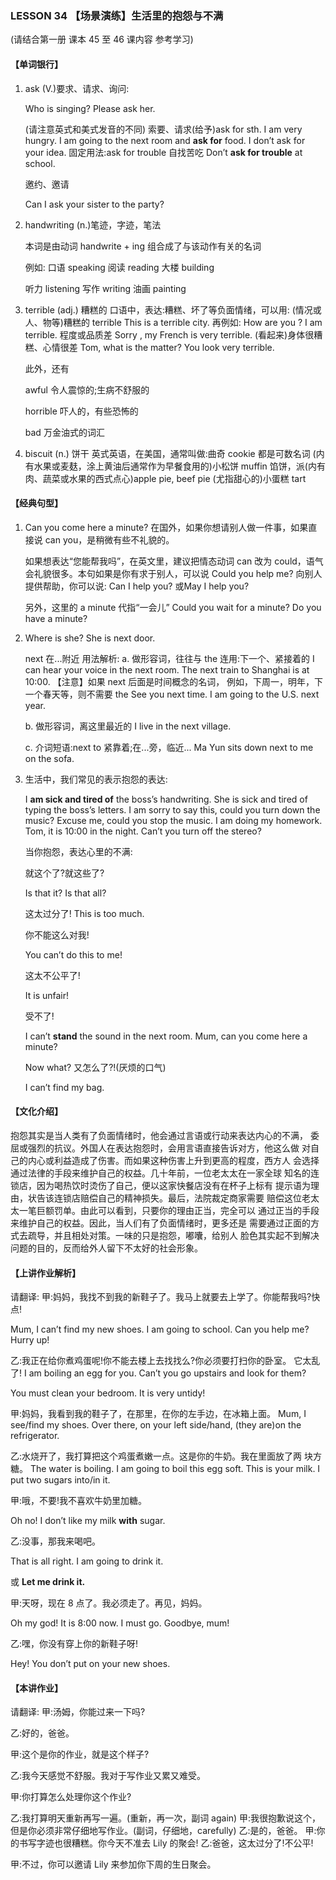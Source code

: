### LESSON 34 【场景演练】生活里的抱怨与不满

(请结合第一册 课本 45 至 46 课内容 参考学习) 

#### 【单词银行】

1. ask (V.)要求、请求、询问:

   Who is singing? Please ask her.

   (请注意英式和美式发音的不同) 索要、请求(给予)ask for sth.
   I am very hungry. I am going to the next room and **ask for** food. I don’t ask for your idea.
   固定用法:ask for trouble 自找苦吃
   Don’t **ask for trouble** at school.

   邀约、邀请

   Can I ask your sister to the party?

2. handwriting (n.)笔迹，字迹，笔法

   本词是由动词 handwrite + ing 组合成了与该动作有关的名词

   例如:
   口语 speaking 阅读 reading 大楼 building

   听力 listening 写作 writing 油画 painting

3. terrible (adj.) 糟糕的 口语中，表达:糟糕、坏了等负面情绪，可以用: (情况或人、物等)糟糕的 terrible
   This is a terrible city.
   再例如: How are you ? I am terrible.
   程度或品质差
   Sorry , my French is very terrible. (看起来)身体很糟糕、心情很差
   Tom, what is the matter? You look very terrible.

   此外，还有

   awful 令人震惊的;生病不舒服的

   horrible 吓人的，有些恐怖的

   bad 万金油式的词汇

4. biscuit (n.) 饼干
   英式英语，在美国，通常叫做:曲奇 cookie 都是可数名词 (内有水果或麦麸，涂上黄油后通常作为早餐食用的)小松饼 muffin 馅饼，派(内有肉、蔬菜或水果的西式点心)apple pie, beef pie (尤指甜心的)小蛋糕 tart

#### 【经典句型】

1. Can you come here a minute?
   在国外，如果你想请别人做一件事，如果直接说 can you，是稍微有些不礼貌的。

   如果想表达“您能帮我吗”，在英文里，建议把情态动词 can 改为 could，语气 会礼貌很多。本句如果是你有求于别人，可以说 Could you help me? 向别人提供帮助，你可以说:
   Can I help you? 或May I help you?

   另外，这里的 a minute 代指“一会儿” Could you wait for a minute?
   Do you have a minute?

2. Where is she? She is next door.

   next 在...附近
   用法解析:
   a. 做形容词，往往与 the 连用:下一个、紧接着的 I can hear your voice in the next room.
   The next train to Shanghai is at 10:00.
   【注意】如果 next 后面是时间概念的名词， 例如，下周一，明年，下一个春天等，则不需要 the See you next time.
    I am going to the U.S. next year.

   b. 做形容词，离这里最近的 I live in the next village.

   c. 介词短语:next to 紧靠着;在...旁，临近... Ma Yun sits down next to me on the sofa.

3. 生活中，我们常见的表示抱怨的表达:

   I **am sick and tired of** the boss’s handwriting.
   She is sick and tired of typing the boss’s letters.
   I am sorry to say this, could you turn down the music?
   Excuse me, could you stop the music. I am doing my homework. Tom, it is 10:00 in the night. Can’t you turn off the stereo?

   当你抱怨，表达心里的不满:

   就这个了?就这些了?

   Is that it?
   Is that all? 

   这太过分了! This is too much.

   你不能这么对我!

   You can’t do this to me!

   这太不公平了!	

   It is unfair!

   受不了!

   I can’t **stand** the sound in the next room. 
   Mum, can you come here a minute? 

   Now what? 又怎么了?!(厌烦的口气)

   I can’t find my bag.

#### 【文化介绍】

抱怨其实是当人类有了负面情绪时，他会通过言语或行动来表达内心的不满， 委屈或强烈的抗议。外国人在表达抱怨时，会用言语直接告诉对方，他这么做 对自己的内心或利益造成了伤害。而如果这种伤害上升到更高的程度，西方人 会选择通过法律的手段来维护自己的权益。几十年前，一位老太太在一家全球 知名的连锁店，因为喝热饮时烫伤了自己，便以这家快餐店没有在杯子上标有 提示语为理由，状告该连锁店赔偿自己的精神损失。最后，法院裁定商家需要 赔偿这位老太太一笔巨额罚单。由此可以看到，只要你的理由正当，完全可以 通过正当的手段来维护自己的权益。因此，当人们有了负面情绪时，更多还是 需要通过正面的方式去疏导，并且相处对策。一味的只是抱怨，嘟囔，给别人 脸色其实起不到解决问题的目的，反而给外人留下不太好的社会形象。

#### 【上讲作业解析】

请翻译: 甲:妈妈，我找不到我的新鞋子了。我马上就要去上学了。你能帮我吗?快点! 

Mum, I can’t find my new shoes.
I am going to school.
Can you help me? Hurry up!

乙:我正在给你煮鸡蛋呢!你不能去楼上去找找么?你必须要打扫你的卧室。 它太乱了!
 I am boiling an egg for you.
 Can’t you go upstairs and look for them?

You must clean your bedroom. It is very untidy!

甲:妈妈，我看到我的鞋子了，在那里，在你的左手边，在冰箱上面。
 Mum, I see/find my shoes. Over there, on your left side/hand, (they are)on the refrigerator.

乙:水烧开了，我打算把这个鸡蛋煮嫩一点。这是你的牛奶。我在里面放了两 块方糖。
 The water is boiling. I am going to boil this egg soft.
 This is your milk. I put two sugars into/in it.

甲:哦，不要!我不喜欢牛奶里加糖。

Oh no! I don’t like my milk **with** sugar.

乙:没事，那我来喝吧。

That is all right. I am going to drink it.

或 **Let me drink it.**

甲:天呀，现在 8 点了。我必须走了。再见，妈妈。

Oh my god! It is 8:00 now. I must go.
Goodbye, mum! 

乙:嘿，你没有穿上你的新鞋子呀!

Hey! You don’t put on your new shoes.

#### 【本讲作业】

请翻译: 甲:汤姆，你能过来一下吗?

乙:好的，爸爸。

甲:这个是你的作业，就是这个样子?

乙:我今天感觉不舒服。我对于写作业又累又难受。

甲:你打算怎么处理你这个作业?

乙:我打算明天重新再写一遍。(重新，再一次，副词 again) 甲:我很抱歉说这个，但是你必须非常仔细地写作业。(副词，仔细地，carefully) 乙:是的，爸爸。
甲:你的书写字迹也很糟糕。你今天不准去 Lily 的聚会! 乙:爸爸，这太过分了!不公平!

甲:不过，你可以邀请 Lily 来参加你下周的生日聚会。